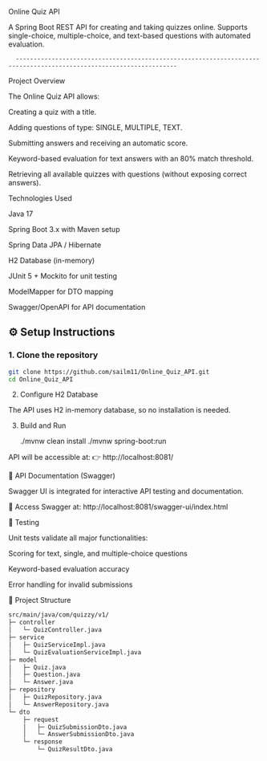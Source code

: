 Online Quiz API

A Spring Boot REST API for creating and taking quizzes online. Supports single-choice, multiple-choice, and text-based questions with automated evaluation.


      -------------------------------------------------------------------------------------------------------------------

      

Project Overview

The Online Quiz API allows:

Creating a quiz with a title.

Adding questions of type: SINGLE, MULTIPLE, TEXT.

Submitting answers and receiving an automatic score.

Keyword-based evaluation for text answers with an 80% match threshold.

Retrieving all available quizzes with questions (without exposing correct answers).



Technologies Used

Java 17

Spring Boot 3.x with Maven setup

Spring Data JPA / Hibernate

H2 Database (in-memory)

JUnit 5 + Mockito for unit testing

ModelMapper for DTO mapping

Swagger/OpenAPI for API documentation


## ⚙️ Setup Instructions

### 1. Clone the repository

```bash
git clone https://github.com/sailm11/Online_Quiz_API.git
cd Online_Quiz_API
```

2. Configure H2 Database

The API uses H2 in-memory database, so no installation is needed.

3. Build and Run

   ./mvnw clean install
  ./mvnw spring-boot:run
   
API will be accessible at:
👉 http://localhost:8081/


📖 API Documentation (Swagger)

Swagger UI is integrated for interactive API testing and documentation.

🔗 Access Swagger at:
http://localhost:8081/swagger-ui/index.html


🧪 Testing

Unit tests validate all major functionalities:

Scoring for text, single, and multiple-choice questions

Keyword-based evaluation accuracy

Error handling for invalid submissions



🧩 Project Structure

```bash 
src/main/java/com/quizzy/v1/
├─ controller
│   └─ QuizController.java
├─ service
│   ├─ QuizServiceImpl.java
│   └─ QuizEvaluationServiceImpl.java
├─ model
│   ├─ Quiz.java
│   ├─ Question.java
│   └─ Answer.java
├─ repository
│   ├─ QuizRepository.java
│   └─ AnswerRepository.java
└─ dto
    ├─ request
    │   ├─ QuizSubmissionDto.java
    │   └─ AnswerSubmissionDto.java
    └─ response
        └─ QuizResultDto.java

```
